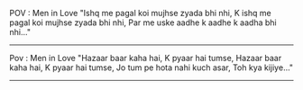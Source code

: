 POV : Men in Love
"Ishq me pagal koi mujhse zyada bhi nhi,
K ishq me pagal koi mujhse zyada bhi nhi,
Par me uske aadhe k aadhe k aadha bhi
nhi..."

___

Pov : Men in Love
"Hazaar baar kaha hai,
K pyaar hai tumse,
Hazaar baar kaha hai,
K pyaar hai tumse,
Jo tum pe hota nahi kuch asar,
Toh kya kijiye..."

___
